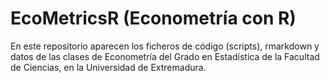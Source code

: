 # EcoMetricsR (Econometría con R)
En este repositorio aparecen los ficheros de código (scripts), rmarkdown y datos de las clases de Econometría del Grado en Estadística de la Facultad de Ciencias, en la Universidad de Extremadura.
